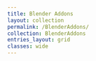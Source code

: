 ```yaml
---
title: Blender Addons
layout: collection
permalink: /BlenderAddons/
collection: BlenderAddons
entries_layout: grid
classes: wide
---
```


